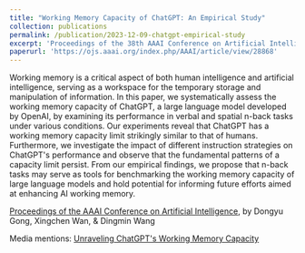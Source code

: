 ```yaml
---
title: "Working Memory Capacity of ChatGPT: An Empirical Study"
collection: publications
permalink: /publication/2023-12-09-chatgpt-empirical-study
excerpt: 'Proceedings of the 38th AAAI Conference on Artificial Intelligence (AAAI-24)'
paperurl: 'https://ojs.aaai.org/index.php/AAAI/article/view/28868'
---
```

Working memory is a critical aspect of both human intelligence and artificial intelligence, serving as a workspace for the temporary storage and manipulation of information. In this paper, we systematically assess the working memory capacity of ChatGPT, a large language model developed by OpenAI, by examining its performance in verbal and spatial n-back tasks under various conditions. Our experiments reveal that ChatGPT has a working memory capacity limit strikingly similar to that of humans. Furthermore, we investigate the impact of different instruction strategies on ChatGPT's performance and observe that the fundamental patterns of a capacity limit persist. From our empirical findings, we propose that n-back tasks may serve as tools for benchmarking the working memory capacity of large language models and hold potential for informing future efforts aimed at enhancing AI working memory.

[Proceedings of the AAAI Conference on Artificial Intelligence](https://ojs.aaai.org/index.php/AAAI/article/view/28868), by Dongyu Gong, Xingchen Wan, & Dingmin Wang


Media mentions:
[Unraveling ChatGPT's Working Memory Capacity](https://www.azoai.com/news/20230709/Unraveling-ChatGPTs-Working-Memory-Capacity.aspx)
